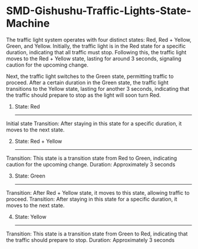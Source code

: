# SMD-Gishushu-Traffic-Lights-State-Machine

The traffic light system operates with four distinct states: Red, Red + Yellow, Green, and Yellow. Initially, the traffic light is in the Red state for a specific duration, indicating that all traffic must stop. Following this, the traffic light moves to the Red + Yellow state, lasting for around 3 seconds, signaling caution for the upcoming change.

Next, the traffic light switches to the Green state, permitting traffic to proceed. After a certain duration in the Green state, the traffic light transitions to the Yellow state, lasting for another 3 seconds, indicating that the traffic should prepare to stop as the light will soon turn Red.

1. State: Red
   __________

Initial state
Transition: After staying in this state for a specific duration, it moves to the next state.

2. State: Red + Yellow
   ___________________

Transition: This state is a transition state from Red to Green, indicating caution for the upcoming change.
Duration: Approximately 3 seconds

3. State: Green
   ____________

Transition: After Red + Yellow state, it moves to this state, allowing traffic to proceed.
Transition: After staying in this state for a specific duration, it moves to the next state.

4. State: Yellow
   _____________

Transition: This state is a transition state from Green to Red, indicating that the traffic should prepare to stop.
Duration: Approximately 3 seconds
